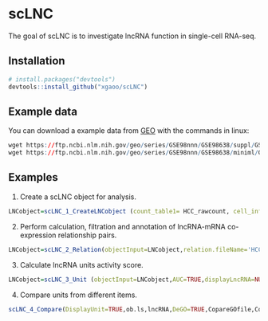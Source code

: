 
<!-- README.md is generated from README.Rmd. Please edit that file -->

# scLNC

<!-- badges: start -->
<!-- badges: end -->

The goal of scLNC is to investigate lncRNA function in single-cell
RNA-seq.

## Installation

``` r
# install.packages("devtools")
devtools::install_github("xgaoo/scLNC")
```

## Example data

You can download a example data from
[GEO](https://www.ncbi.nlm.nih.gov/geo/query/acc.cgi?acc=GSE98638) with
the commands in linux:

``` r
wget https://ftp.ncbi.nlm.nih.gov/geo/series/GSE98nnn/GSE98638/suppl/GSE98638_HCC.TCell.S5063.count.txt.gz
wget https://ftp.ncbi.nlm.nih.gov/geo/series/GSE98nnn/GSE98638/miniml/GSE98638_family.xml.tgz
```

## Examples

1.  Create a scLNC object for analysis.

``` r
LNCobject=scLNC_1_CreateLNCobject (count_table1= HCC_rawcount, cell_info1= HCC_cellinfo)
```

2.  Perform calculation, filtration and annotation of lncRNA-mRNA
    co-expression relationship pairs.

``` r
LNCobject=scLNC_2_Relation(objectInput=LNCobject,relation.fileName='HCC',pairs.filter=TRUE,corcut=0.6,anno.pairs=TRUE)
```

3.  Calculate lncRNA units activity score.

``` r
LNCobject=scLNC_3_Unit (objectInput=LNCobject,AUC=TRUE,displayLncRNA=NULL,DEAUC=TRUE,item.add=NULL,DEitem='majorCluster')
```

4.  Compare units from different items.

``` r
scLNC_4_Compare(DisplayUnit=TRUE,ob.ls,lncRNA,DeGO=TRUE,CopareGOfile,CopareGeneList)
```

